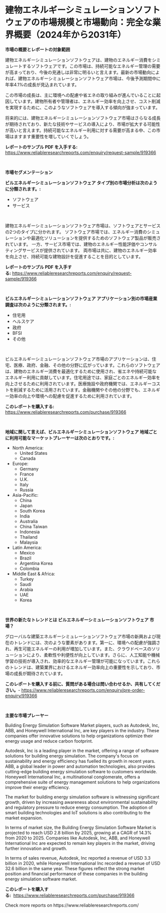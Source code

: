 <p><h1>建物エネルギーシミュレーションソフトウェアの市場規模と市場動向：完全な業界概要（2024年から2031年）</h1></p><p><strong>市場の概要とレポートの対象範囲</strong></p>
<p><p>建物エネルギーシミュレーションソフトウェアは、建物のエネルギー消費をシミュレートするソフトウェアです。この市場は、持続可能なエネルギー管理の需要が高まっており、今後の見通しは非常に明るいと言えます。最新の市場動向によれば、建物エネルギーシミュレーションソフトウェア市場は、今後予測期間中に年率4.1%の成長が見込まれています。</p><p>この市場の成長は、主に環境への配慮や省エネの取り組みが進んでいることに起因しています。建物所有者や管理者は、エネルギー効率を向上させ、コスト削減を実現するために、このようなソフトウェアを導入する傾向が強まっています。</p><p>将来的には、建物エネルギーシミュレーションソフトウェア市場はさらなる成長が期待されており、新たな技術やサービスの導入により、市場が拡大する可能性が高いと言えます。持続可能なエネルギー利用に対する需要が高まる中、この市場はますます重要性を増していくでしょう。</p></p>
<p><strong>レポートのサンプル PDF を入手する:</strong> <a href="https://www.reliableresearchreports.com/enquiry/request-sample/919366">https://www.reliableresearchreports.com/enquiry/request-sample/919366</a></p>
<p>&nbsp;</p>
<p><strong>市場セグメンテーション</strong></p>
<p><strong>ビルエネルギーシミュレーションソフトウェア タイプ別の市場分析は次のように分類されます。:</strong></p>
<p><ul><li>ソフトウェア</li><li>サービス</li></ul></p>
<p>&nbsp;</p>
<p><p>建物エネルギーシミュレーションソフトウェア市場は、ソフトウェアとサービスの2つのタイプに分かれます。 ソフトウェア市場では、エネルギー消費のシミュレーションや最適化ソリューションを提供するためのソフトウェア製品が販売されています。 一方、サービス市場では、建物のエネルギー性能評価やコンサルティングサービスが提供されています。 両市場は共に、建物のエネルギー効率を向上させ、持続可能な建物設計を促進することを目的としています。</p></p>
<p><strong>レポートのサンプル PDF を入手する:</strong>&nbsp;<a href="https://www.reliableresearchreports.com/enquiry/request-sample/919366">https://www.reliableresearchreports.com/enquiry/request-sample/919366</a></p>
<p>&nbsp;</p>
<p><strong> ビルエネルギーシミュレーションソフトウェア アプリケーション別の市場産業調査は次のように分類されます。:</strong></p>
<p><ul><li>住宅用</li><li>ヘルスケア</li><li>政府</li><li>BFSI</li><li>その他</li></ul></p>
<p>&nbsp;</p>
<p><p>ビルエネルギーシミュレーションソフトウェア市場のアプリケーションは、住宅、医療、政府、金融、その他の分野に広がっています。これらのソフトウェアは、建物のエネルギー消費を最適化するために使用され、省エネや持続可能なエネルギー利用に貢献しています。住宅用途では、家庭ごとのエネルギー効率を向上させるために利用されています。医療施設や政府機関では、エネルギーコストを削減するために活用されています。金融機関やその他の分野でも、エネルギー効率の向上や環境への配慮を促進するために利用されています。</p></p>
<p><strong>このレポートを購入する:</strong>&nbsp; <a href="https://www.reliableresearchreports.com/purchase/919366">https://www.reliableresearchreports.com/purchase/919366</a></p>
<p>&nbsp;</p>
<p><strong>地域に関して言えば、ビルエネルギーシミュレーションソフトウェア 地域ごとに利用可能なマーケットプレーヤーは次のとおりです。:</strong></p>
<p><ul>
    <li>
        North America:
        <ul>
            <li>United States</li>
            <li>Canada</li>
        </ul>
    </li>
    <li>
        Europe:
        <ul>
            <li>Germany</li>
            <li>France</li>
            <li>U.K.</li>
            <li>Italy</li>
            <li>Russia</li>
        </ul>
    </li>
    <li>
        Asia-Pacific:
        <ul>
            <li>China</li>
            <li>Japan</li>
            <li>South Korea</li>
            <li>India</li>
            <li>Australia</li>
            <li>China Taiwan</li>
            <li>Indonesia</li>
            <li>Thailand</li>
            <li>Malaysia</li>
        </ul>
    </li>
    <li>
        Latin America:
        <ul>
            <li>Mexico</li>
            <li>Brazil</li>
            <li>Argentina Korea</li>
            <li>Colombia</li>
        </ul>
    </li>
    <li>
        Middle East & Africa:
        <ul>
            <li>Turkey</li>
            <li>Saudi</li>
            <li>Arabia</li>
            <li>UAE</li>
            <li>Korea</li>
        </ul>
    </li>
    </ul></p>
<p>&nbsp;</p>
<p><strong>世界の新たなトレンドとは ビルエネルギーシミュレーションソフトウェア 市場？</strong></p>
<p><p>グローバルな建築エネルギーシミュレーションソフトウェア市場の新興および現在のトレンドには、次のような要素があります。第一に、環境への配慮が強調され、再生可能エネルギーの利用が増加しています。また、クラウドベースのソリューションにより、柔軟性や利便性が向上しています。さらに、人工知能や機械学習の技術が導入され、効率的なエネルギー管理が可能になっています。これらのトレンドは、建築業界におけるエネルギー効率向上の重要性を示しており、市場の成長が期待されています。</p></p>
<p><strong>このレポートを購入する前に、質問がある場合は問い合わせるか、共有してください。</strong>- <a href="https://www.reliableresearchreports.com/enquiry/pre-order-enquiry/919366">https://www.reliableresearchreports.com/enquiry/pre-order-enquiry/919366</a></p>
<p>&nbsp;</p>
<p><strong>主要な市場プレーヤー</strong></p>
<p><p>Building Energy Simulation Software Market players, such as Autodesk, Inc, ABB, and Honeywell International Inc, are key players in the industry. These companies offer innovative solutions to help organizations optimize their energy usage and reduce carbon footprint.</p><p>Autodesk, Inc is a leading player in the market, offering a range of software solutions for building energy simulation. The company's focus on sustainability and energy efficiency has fuelled its growth in recent years. ABB, a global leader in power and automation technologies, also provides cutting-edge building energy simulation software to customers worldwide. Honeywell International Inc, a multinational conglomerate, offers a comprehensive suite of energy management solutions to help organizations improve their energy efficiency.</p><p>The market for building energy simulation software is witnessing significant growth, driven by increasing awareness about environmental sustainability and regulatory pressure to reduce energy consumption. The adoption of smart building technologies and IoT solutions is also contributing to the market expansion.</p><p>In terms of market size, the Building Energy Simulation Software Market is projected to reach USD 2.8 billion by 2025, growing at a CAGR of 14.3% from 2020 to 2025. Companies like Autodesk, Inc, ABB, and Honeywell International Inc are expected to remain key players in the market, driving further innovation and growth.</p><p>In terms of sales revenue, Autodesk, Inc reported a revenue of USD 3.3 billion in 2020, while Honeywell International Inc recorded a revenue of USD 32.6 billion in the same year. These figures reflect the strong market position and financial performance of these companies in the building energy simulation software market.</p></p>
<p><strong>このレポートを購入する:</strong>&nbsp;&nbsp;<a href="https://www.reliableresearchreports.com/purchase/919366">https://www.reliableresearchreports.com/purchase/919366</a></p>
<p>Check more reports on https://www.reliableresearchreports.com/</p>